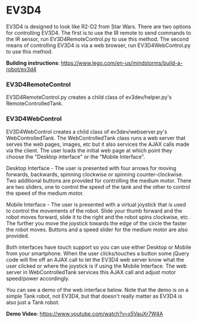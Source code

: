 # EV3D4
EV3D4 is designed to look like R2-D2 from Star Wars. There are two options for
controlling EV3D4. The first is to use the IR remote to send commands to the IR
sensor, run EV3D4RemoteControl.py to use this method. The second means of
controlling EV3D4 is via a web browser, run EV3D4WebControl.py to use this method.

**Building instructions**: https://www.lego.com/en-us/mindstorms/build-a-robot/ev3d4

### EV3D4RemoteControl
EV3D4RemoteControl.py creates a child class of ev3dev/helper.py's
RemoteControlledTank.


### EV3D4WebControl
EV3D4WebControl creates a child class of ev3dev/webserver.py's WebControlledTank.
The WebControlledTank class runs a web server that serves the web pages,
images, etc but it also services the AJAX calls made via the client. The user
loads the initial web page at which point they choose the "Desktop interface"
or the "Mobile Interface".

Desktop Interface - The user is presented with four arrows for moving forwards,
backwards, spinning clockwise or spinning counter-clockwise. Two additional
buttons are provided for controlling the medium motor. There are two sliders,
one to control the speed of the tank and the other to control the speed of the
medium motor.

Mobile Interface - The user is presented with a virtual joystick that is used
to control the movements of the robot. Slide your thumb forward and the robot
moves forward, slide it to the right and the robot spins clockwise, etc. The
further you move the joystick towards the edge of the circle the faster the
robot moves. Buttons and a speed slider for the medium motor are also provided.

Both interfaces have touch support so you can use either Desktop or Mobile from
your smartphone. When the user clicks/touches a button some jQuery code will
fire off an AJAX call to let the EV3D4 web server know what the user clicked or
where the joystick is if using the Mobile Interface. The web server in
WebControlledTank services this AJAX call and adjust motor speed/power
accordingly.

You can see a demo of the web interface below. Note that the demo is on a
simple Tank robot, not EV3D4, but that doesn't really matter as EV3D4 is also
just a Tank robot.

**Demo Video**: https://www.youtube.com/watch?v=x5VauXr7W4A
